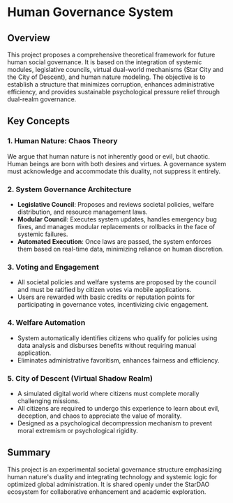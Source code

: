 
# Human Governance System

## Overview
This project proposes a comprehensive theoretical framework for future human social governance. It is based on the integration of systemic modules, legislative councils, virtual dual-world mechanisms (Star City and the City of Descent), and human nature modeling. The objective is to establish a structure that minimizes corruption, enhances administrative efficiency, and provides sustainable psychological pressure relief through dual-realm governance.

## Key Concepts

### 1. Human Nature: Chaos Theory
We argue that human nature is not inherently good or evil, but chaotic. Human beings are born with both desires and virtues. A governance system must acknowledge and accommodate this duality, not suppress it entirely.

### 2. System Governance Architecture
- **Legislative Council**: Proposes and reviews societal policies, welfare distribution, and resource management laws.
- **Modular Council**: Executes system updates, handles emergency bug fixes, and manages modular replacements or rollbacks in the face of systemic failures.
- **Automated Execution**: Once laws are passed, the system enforces them based on real-time data, minimizing reliance on human discretion.

### 3. Voting and Engagement
- All societal policies and welfare systems are proposed by the council and must be ratified by citizen votes via mobile applications.
- Users are rewarded with basic credits or reputation points for participating in governance votes, incentivizing civic engagement.

### 4. Welfare Automation
- System automatically identifies citizens who qualify for policies using data analysis and disburses benefits without requiring manual application.
- Eliminates administrative favoritism, enhances fairness and efficiency.

### 5. City of Descent (Virtual Shadow Realm)
- A simulated digital world where citizens must complete morally challenging missions.
- All citizens are required to undergo this experience to learn about evil, deception, and chaos to appreciate the value of morality.
- Designed as a psychological decompression mechanism to prevent moral extremism or psychological rigidity.

## Summary
This project is an experimental societal governance structure emphasizing human nature's duality and integrating technology and systemic logic for optimized global administration. It is shared openly under the StarDAO ecosystem for collaborative enhancement and academic exploration.
